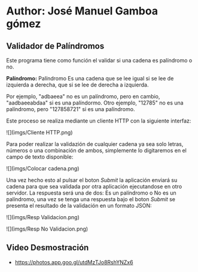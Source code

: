 # Author: José Manuel Gamboa gómez

## Validador de Palíndromos

Este programa tiene como función el validar si una cadena es palíndromo o no.

__Palíndromo:__ Palíndromo Es una cadena que se lee igual si se lee de izquierda a derecha, que si se lee de derecha a izquierda.

Por ejemplo, "adbaeea" no es un palíndromo, pero en cambio, "aadbaeeabdaa" si es una palíndormo.
Otro ejemplo, "12785" no es una palíndromo, pero "127858721" si es una palíndromo.

Este proceso se realiza mediante un cliente HTTP con la siguiente interfaz:

![](imgs/Cliente HTTP.png)

Para poder realizar la validazión de cualquier cadena ya sea solo letras, números o una combinación de ambos, simplemente lo digitaremos en el campo de texto disponible:

![](imgs/Colocar cadena.png)

Una vez hecho esto al pulsar el boton _Submit_ la aplicación enviará su cadena para que sea validada por otra aplicación ejecutandose en otro servidor. La respuesta será una de dos: Es un palíndromo o No es un palíndromo, una vez se tenga una respuesta bajo el boton _Submit_ se presenta el resultado de la validación en un formato JSON:

![](imgs/Resp Validacion.png)

![](imgs/Resp No Validacion.png)

## Video Desmostración

- https://photos.app.goo.gl/utdMzTJo8RshYNZx6
